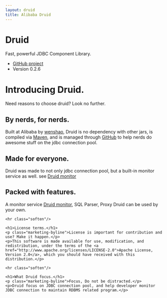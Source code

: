 ```yaml
---
layout: druid
title: Alibaba Druid
---
```


<div class="jumbotron masthead">
  <div class="container">
    <h1>Druid</h1>
    <p>Fast, powerful JDBC Component Library.</p>
    <ul class="masthead-links">
      <li><a href="http://github.com/AlibabaTech/druid">GitHub project</a></li>
      <li>Version 0.2.6</li>
    </ul>
  </div>
</div>
<div class="container">
  <div class="marketing">
    <h1>Introducing Druid.</h1>
    <p class="marketing-byline">Need reasons to choose druid? Look no further.</p>
    <div class="row-fluid">
      <div class="span4">
        <h2>By nerds, for nerds.</h2>
        <p>Built at Alibaba by <a href="http://github.com/wenshao">wenshao</a>, Druid is no dependency with other jars, is compiled via <a href="http://maven.apache.org">Maven</a>, and is managed through <a href="http://github.com">GitHub</a> to help nerds do awesome stuff on the jdbc connection pool.</p>
      </div>
      <div class="span4">
        <h2>Made for everyone.</h2>
        <p>Druid was made to not only jdbc connection pool, but a built-in monitor service as well. see <a href="#">Druid monitor</a></p>
      </div>
      <div class="span4">
        <h2>Packed with features.</h2>
        <p>A monitor service <a href="#">Druid monitor</a>, SQL Parser, Proxy Druid can be used by your own.</p>
      </div>
    </div>

    <hr class="soften"/>

    <h1>License terms.</h1>
    <p class="marketing-byline">License is important for contribution and use? Make it happen.</p>
    <p>This software is made available for use, modification, and redistribution, under the terms of the <a href="http://www.apache.org/licenses/LICENSE-2.0">Apache License, Version 2.0</a>, which you should have received with this distribution.</p>

    <hr class="soften"/>

    <h1>What Druid focus.</h1>
    <p class="marketing-byline">Focus, Do not be distracted.</p>
    <p>Druid focus on JDBC connection pool, and help developer monitor JDBC connection to maintain RDBMS related program.</p>
  </div>
</div>
